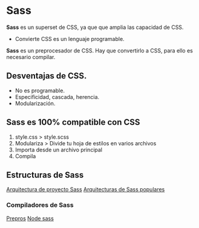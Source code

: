 # Sass

**Sass** es un superset de CSS, ya que que amplia las capacidad de CSS.
* Convierte CSS es un lenguaje programable.

**Sass** es un preprocesador de CSS. Hay que convertirlo a CSS, para ello es necesario compilar.

## Desventajas de CSS.
* No es programable.
* Especificidad, cascada, herencia.
* Modularización.

## Sass es 100% compatible con CSS
1. style.css > style.scss
2. Modulariza > Divide tu hoja de estilos en varios archivos
3. Importa desde un archivo principal
4. Compila

## Estructuras de Sass

[Arquitectura de proyecto Sass](https://www.sitepoint.com/architecture-sass-project/)
[Arquitecturas de Sass populares](https://www.sitepoint.com/look-different-sass-architectures/)

### Compiladores de Sass

[Prepros](https://prepros.io/)
[Node sass](https://www.npmjs.com/package/node-sass)